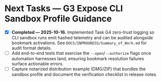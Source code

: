 # Next Tasks — G3 Expose CLI Sandbox Profile Guidance

- [x] **Completed — 2025-10-16.** Implemented Task G4 zero-trust logging so CLI sandbox runs emit hashed telemetry and can be audited alongside bookmark activations. See `DOCS/INPROGRESS/Summary_of_Work.md` for audit format details.
- [ ] Add end-to-end tests that exercise the `--open`/`--authorize` flags once automation harnesses land, ensuring bookmark resolution failures surface actionable errors.
- [ ] Capture notarized distribution example (DMG/ZIP) that bundles the sandbox profile and document the verification checklist in release notes.
